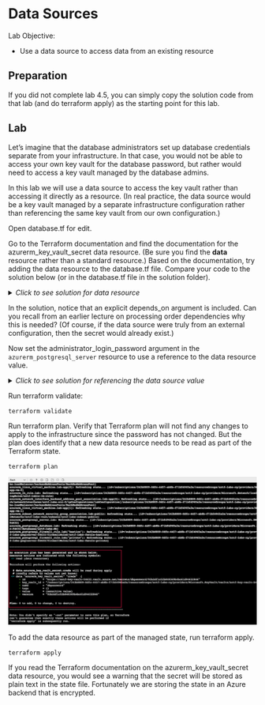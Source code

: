 # Data Sources

Lab Objective:
- Use a data source to access data from an existing resource

## Preparation

If you did not complete lab 4.5, you can simply copy the solution code from that lab (and do terraform apply) as the starting point for this lab.

## Lab

Let’s imagine that the database administrators set up database credentials separate from your infrastructure.  In that case, you would not be able to access your own key vault for the database password, but rather would need to access a key vault managed by the database admins.

In this lab we will use a data source to access the key vault rather than accessing it directly as a resource.  (In real practice, the data source would be a key vault managed by a separate infrastructure configuration rather than referencing the same key vault from our own configuration.)

Open database.tf for edit.

Go to the Terraform documentation and find the documentation for the azurerm_key_vault_secret data resource.  (Be sure you find the **data** resource rather than a standard resource.)  Based on the documentation, try adding the data resource to the database.tf file.  Compare your code to the solution below (or in the database.tf file in the solution folder).

<details>

 _<summary>Click to see solution for data resource</summary>_

```
data "azurerm_key_vault_secret" "creds" {
  name         = "dbpassword"
  key_vault_id = azurerm_key_vault.lab.id
  depends_on   = [azurerm_key_vault_secret.lab-db-pwd]
}
```
</details>

In the solution, notice that an explicit depends_on argument is included.  Can you recall from an earlier lecture on processing order dependencies why this is needed?  (Of course, if the data source were truly from an external configuration, then the secret would already exist.)

Now set the administrator_login_password argument in the <code>azurerm_postgresql_server</code> resource to use a reference to the data resource value.

<details>

 _<summary>Click to see solution for referencing the data source value</summary>_

```
  administrator_login_password  = data.azurerm_key_vault_secret.creds.value
```
Did you remember to include the "data" prefix in the reference?
</details>

Run terraform validate:
```
terraform validate
```

Run terraform plan.  Verify that Terraform plan will not find any changes to apply to the infrastructure since the password has not changed.  But the plan does identify that a new data resource needs to be read as part of the Terraform state.
```
terraform plan
```

![Terraform Plan - Data source](./images/tf-plan-data.png "Terraform Plan - Data source")

To add the data resource as part of the managed state, run terraform apply.

```
terraform apply
```

If you read the Terraform documentation on the azurerm_key_vault_secret data resource, you would see a warning that the secret will be stored as plain text in the state file.  Fortunately we are storing the state in an Azure backend that is encrypted.
